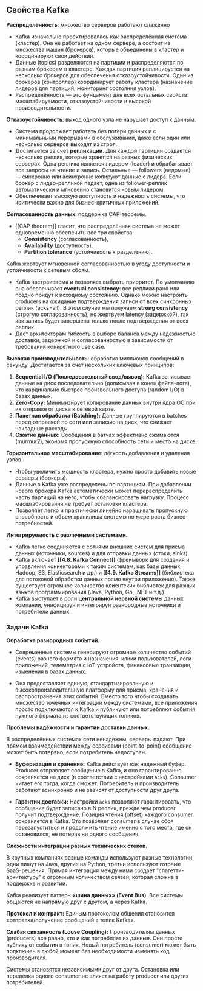 ## Свойства Kafka

**Распределённость**: множество серверов работают слаженно
- Kafka изначально проектировалась как распределённая система (кластер). Она не работает на одном сервере, а состоит из множества машин (брокеров), которые объединены в кластер и координируют свои действия.
- Данные (topics) разделяются на партиции и распределяются по разным брокерам в кластере. Каждая партиция реплицируется на несколько брокеров для обеспечения отказоустойчивости. Один из брокеров (контроллер) координирует работу кластера (назначение лидеров для партиций, мониторинг состояния узлов).
- Распределённость — это фундамент для всех остальных свойств: масштабируемости, отказоустойчивости и высокой производительности.

**Отказоустойчивость**: выход одного узла не нарушает доступ к данным.
- Система продолжает работать без потери данных и с минимальными перерывами в обслуживании, даже если один или несколько серверов выходят из строя.
- Достигается за счет **репликации**. Для каждой партиции создается несколько реплик, которые хранятся на разных физических серверах. Одна реплика является лидером (leader) и обрабатывает все запросы на чтение и запись. Остальные — followers (ведомые) — синхронно или асинхронно копируют данные с лидера. Если брокер с лидер-репликой падает, одна из follower-реплик автоматически и мгновенно становится новым лидером.
- Обеспечивает высокую доступность и надежность системы, что критически важно для бизнес-критичных приложений.

**Согласованность данных**: поддержка CAP-теоремы.
- [[CAP theorem]] гласит, что распределённая система не может одновременно обеспечить все три свойства: 
  - **Consistency** (согласованность), 
  - **Availability** (доступность), 
  - **Partition tolerance** (устойчивость к разделению).

Kafka жертвует мгновенной согласованностью в угоду доступности и устойчивости к сетевым сбоям.
- Kafka настраиваема и позволяет выбрать приоритет. По умолчанию она обеспечивает **eventual consistency**: все реплики рано или поздно придут к исходному состоянию. Однако можно настроить producers на ожидание подтверждения записи от всех синхронных реплик (acks=all). В этом случае мы получаем **strong consistency** (строгую согласованность), но жертвуем latency (задержкой), так как запись будет завершена только после подтверждения от всех реплик.
- Дает архитекторам гибкость в выборе баланса между надежностью доставки, задержкой и согласованностью в зависимости от требований конкретного use case.

**Высокая производительность**: обработка миллионов сообщений в секунду. Достигается за счет нескольких ключевых принципов:
1. **Sequential I/O (Последовательный ввод/вывод):** Kafka записывает данные на диск последовательно (дописывая в конец файла-лога), что кардинально быстрее произвольного доступа (random I/O) в базах данных.
2. **Zero-Copy:** Минимизирует копирование данных внутри ядра ОС при их отправке от диска к сетевой карте.
3. **Пакетная обработка (Batching):** Данные группируются в batches перед отправкой по сети или записью на диск, что снижает накладные расходы.
4. **Сжатие данных:** Сообщения в батчах эффективно сжимаются (murmur2), экономя пропускную способность сети и место на диске.

**Горизонтальное масштабирование**: лёгкость добавления и удаления узлов.
- Чтобы увеличить мощность кластера, нужно просто добавить новые серверы (брокеры).
- Данные в Kafka уже распределены по партициям. При добавлении нового брокера Kafka автоматически может перераспределить часть партиций на него, чтобы сбалансировать нагрузку. Процесс масштабирования не требует остановки кластера.
- Позволяет легко и практически линейно наращивать пропускную способность и объем хранилища системы по мере роста бизнес-потребностей.

**Интегрируемость с различными системами.**
- Kafka легко соединяется с сотнями внешних систем для приема данных (источники, sources) и для отправки данных (стоки, sinks).
- Kafka включает **[[4.8. Kafka Connect]]** (фреймворк для создания и управления коннекторами к таким системам, как базы данных, Hadoop, S3, Elasticsearch и др.) и **[[4.9. Kafka Streams]]** (библиотека для потоковой обработки данных прямо внутри приложения). Также существует огромное количество клиентских библиотек для разных языков программирования (Java, Python, Go, .NET и т.д.).
- Kafka выступает в роли **центральной нервной системы** данных компании, унифицируя и интегрируя разнородные источники и потребители данных.

### Задачи Kafka

**Обработка разнородных событий.**

- Современные системы генерируют огромное количество событий (events) разного формата и назначения: клики пользователей, логи приложений, телеметрия с IoT-устройств, финансовые транзакции, изменения в базах данных.

- Она предоставляет единую, стандартизированную и высокопроизводительную платформу для приема, хранения и распространения этих событий. Вместо того чтобы создавать множество точечных интеграций между системами, все приложения просто подключаются к Kafka и публикуют или потребляют события нужного формата из соответствующих топиков.

**Проблемы надёжности и гарантии доставки данных.**

В распределённых системах сети ненадежны, серверы падают. При прямом взаимодействии между сервисами (point-to-point) сообщение может быть потеряно, если потребитель недоступен.

- **Буферизация и хранение:** Kafka действует как надежный буфер. Producer отправляет сообщение в Kafka, и оно гарантированно сохраняется на диск (в соответствии с настройками `acks`). Consumer читает его тогда, когда сможет. Потребитель и производитель работают асинхронно и не зависят от доступности друг друга.

- **Гарантии доставки:** Настройки `acks` позволяют гарантировать, что сообщение будет записано в N реплик, прежде чем producer получит подтверждение. Позиция чтения (offset) каждого consumer сохраняется в Kafka. Это позволяет consumer в случае сбоя перезапуститься и продолжить чтение именно с того места, где он остановился, не потеряв ни одного сообщения.

**Сложности интеграции разных технических стеков.**

В крупных компаниях разные команды используют разные технологии: одни пишут на Java, другие на Python, третьи используют готовые SaaS-решения. Прямая интеграция между ними создает "спагетти-архитектуру" с огромным количеством связей, которая сложна в поддержке и развитии.

Kafka реализует паттерн **«шина данных» (Event Bus)**. Все системы общаются не напрямую друг с другом, а через Kafka.

**Протокол и контракт:** Единым протоколом общения становится «отправка/получение сообщений в топик Kafka».

**Слабая связанность (Loose Coupling):** Производителям данных (producers) все равно, кто и как потребляет их данные. Они просто публикуют события в топик. Новый потребитель (consumer) может быть подключен в любой момент без необходимости изменять код производителя.

Системы становятся независимыми друг от друга. Остановка или переделка одного consumer не влияет на работу producer или других потребителей.